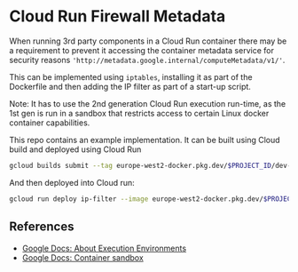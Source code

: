 # Cloud Run Firewall Metadata

When running 3rd party components in a Cloud Run container there may be a requirement
to prevent it accessing the container metadata service for security reasons
`'http://metadata.google.internal/computeMetadata/v1/'`.

This can be implemented using `iptables`, installing it as part of the Dockerfile and then
adding the IP filter as part of a start-up script.

Note: It has to use the 2nd generation Cloud Run execution run-time, as the 1st gen is run in
a sandbox that restricts access to certain Linux docker container capabilities.

This repo contains an example implementation. It can be built using Cloud build and deployed
using Cloud Run

```sh
gcloud builds submit --tag europe-west2-docker.pkg.dev/$PROJECT_ID/dev-images/ip-filter
```

And then deployed into Cloud run: 

```sh
gcloud run deploy ip-filter --image europe-west2-docker.pkg.dev/$PROJECT_ID/dev-images/ip-filter --platform managed --region europe-west2 --allow-unauthenticated --execution-environment gen2
```

## References

- [Google Docs: About Execution Environments](https://cloud.google.com/run/docs/about-execution-environments)
- [Google Docs: Container sandbox](https://cloud.google.com/run/docs/container-contract#sandbox)
